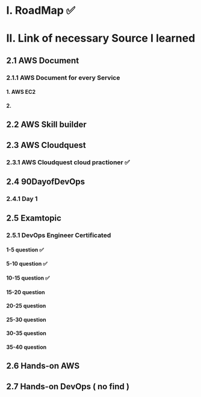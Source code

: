 # I. RoadMap ✅

# II. Link of necessary Source I learned

## 2.1 AWS Document 
### 2.1.1 AWS Document for every Service
#### 1. AWS EC2 
#### 2. 

## 2.2 AWS Skill builder

## 2.3 AWS Cloudquest
### 2.3.1 AWS Cloudquest cloud practioner ✅

## 2.4 90DayofDevOps
### 2.4.1 Day 1

## 2.5 Examtopic
### 2.5.1 DevOps Engineer Certificated
####    1-5 question ✅
####   5-10 question ✅
####  10-15 question ✅
####  15-20 question
####  20-25 question
####  25-30 question
####  30-35 question
####  35-40 question

## 2.6 Hands-on AWS 
## 2.7 Hands-on DevOps ( no find )
